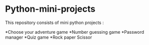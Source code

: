 # Python-mini-projects

This repository consists of mini python projects :

*Choose your adventure game
*Number guessing game
*Password manager
*Quiz game
*Rock paper Scissor
